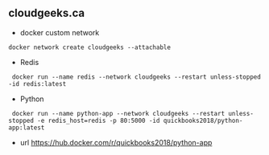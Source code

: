 ## cloudgeeks.ca

- docker custom network

```network
docker network create cloudgeeks --attachable
```

- Redis
```redis
 docker run --name redis --network cloudgeeks --restart unless-stopped -id redis:latest
```


- Python
```python-app
 docker run --name python-app --network cloudgeeks --restart unless-stopped -e redis_host=redis -p 80:5000 -id quickbooks2018/python-app:latest
 ```
 - url https://hub.docker.com/r/quickbooks2018/python-app
